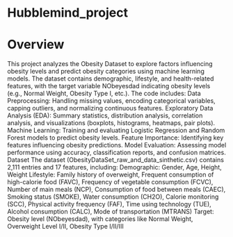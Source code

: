 # Hubblemind_project



# Overview
This project analyzes the Obesity Dataset to explore factors influencing obesity levels and predict obesity categories using machine learning models. The dataset contains demographic, lifestyle, and health-related features, with the target variable NObeyesdad indicating obesity levels (e.g., Normal Weight, Obesity Type I, etc.).
The code includes:
Data Preprocessing: Handling missing values, encoding categorical variables, capping outliers, and normalizing continuous features.
Exploratory Data Analysis (EDA): Summary statistics, distribution analysis, correlation analysis, and visualizations (boxplots, histograms, heatmaps, pair plots).
Machine Learning: Training and evaluating Logistic Regression and Random Forest models to predict obesity levels.
Feature Importance: Identifying key features influencing obesity predictions.
Model Evaluation: Assessing model performance using accuracy, classification reports, and confusion matrices.
Dataset
The dataset (ObesityDataSet_raw_and_data_sinthetic.csv) contains 2,111 entries and 17 features, including:
Demographic: Gender, Age, Height, Weight
Lifestyle: Family history of overweight, Frequent consumption of high-calorie food (FAVC), Frequency of vegetable consumption (FCVC), Number of main meals (NCP), Consumption of food between meals (CAEC), Smoking status (SMOKE), Water consumption (CH2O), Calorie monitoring (SCC), Physical activity frequency (FAF), Time using technology (TUE), Alcohol consumption (CALC), Mode of transportation (MTRANS)
Target: Obesity level (NObeyesdad), with categories like Normal Weight, Overweight Level I/II, Obesity Type I/II/III
